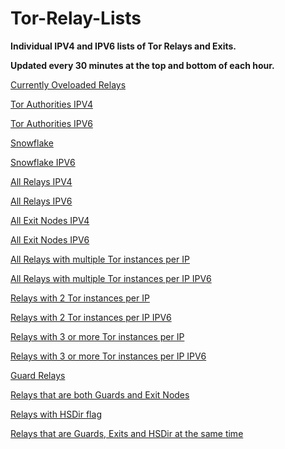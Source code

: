 # Tor-Relay-Lists

**Individual IPV4 and IPV6 lists of Tor Relays and Exits.**

**Updated every 30 minutes at the top and bottom of each hour.**

[Currently Oveloaded Relays](https://raw.githubusercontent.com/Enkidu-6/tor-relay-lists/main/overloaded.txt)

[Tor Authorities IPV4](https://raw.githubusercontent.com/Enkidu-6/tor-relay-lists/main/authorities-v4.txt)

[Tor Authorities IPV6](https://raw.githubusercontent.com/Enkidu-6/tor-relay-lists/main/authorities-v6.txt)

[Snowflake](https://raw.githubusercontent.com/Enkidu-6/tor-relay-lists/main/snowflake.txt)

[Snowflake IPV6](https://raw.githubusercontent.com/Enkidu-6/tor-relay-lists/main/snowflake-v6.txt)

[All Relays IPV4](https://raw.githubusercontent.com/Enkidu-6/tor-relay-lists/main/relays-v4.txt)

[All Relays IPV6](https://raw.githubusercontent.com/Enkidu-6/tor-relay-lists/main/relays-v6.txt)

[All Exit Nodes IPV4](https://raw.githubusercontent.com/Enkidu-6/tor-relay-lists/main/exits-v4.txt)

[All Exit Nodes IPV6](https://raw.githubusercontent.com/Enkidu-6/tor-relay-lists/main/exits-v6.txt)

[All Relays with multiple Tor instances per IP](https://raw.githubusercontent.com/Enkidu-6/tor-relay-lists/main/above1-or.txt)

[All Relays with multiple Tor instances per IP IPV6](https://raw.githubusercontent.com/Enkidu-6/tor-relay-lists/main/above1-or-v6.txt)

[Relays with 2 Tor instances per IP](https://raw.githubusercontent.com/Enkidu-6/tor-relay-lists/main/2-or.txt)

[Relays with 2 Tor instances per IP IPV6](https://raw.githubusercontent.com/Enkidu-6/tor-relay-lists/main/2-or-v6.txt)

[Relays with 3 or more Tor instances per IP](https://raw.githubusercontent.com/Enkidu-6/tor-relay-lists/main/above2-or.txt)

[Relays with 3 or more Tor instances per IP IPV6](https://raw.githubusercontent.com/Enkidu-6/tor-relay-lists/main/above2-or-v6.txt)

[Guard Relays](https://raw.githubusercontent.com/Enkidu-6/tor-relay-lists/main/guards.txt)

[Relays that are both Guards and Exit Nodes](https://raw.githubusercontent.com/Enkidu-6/tor-relay-lists/main/guard-exit.txt)

[Relays with HSDir flag](https://raw.githubusercontent.com/Enkidu-6/tor-relay-lists/main/hsdir.txt)

[Relays that are Guards, Exits and HSDir at the same time](https://raw.githubusercontent.com/Enkidu-6/tor-relay-lists/main/guard-hsdir-exit.txt)
